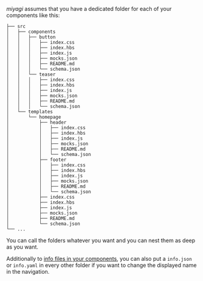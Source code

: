 _miyagi_ assumes that you have a dedicated folder for each of your components like this:

```
├── src
│   ├── components
│   │   ├── button
│   │   │   ├── index.css
│   │   │   ├── index.hbs
│   │   │   ├── index.js
│   │   │   ├── mocks.json
│   │   │   ├── README.md
│   │   │   └── schema.json
│   │   └── teaser
│   │   │   ├── index.css
│   │   │   ├── index.hbs
│   │   │   ├── index.js
│   │   │   ├── mocks.json
│   │   │   ├── README.md
│   │   │   └── schema.json
│   └── templates
│       └── homepage
│           ├── header
│           │   ├── index.css
│           │   ├── index.hbs
│           │   ├── index.js
│           │   ├── mocks.json
│           │   ├── README.md
│           │   └── schema.json
│           ├── footer
│           │   ├── index.css
│           │   ├── index.hbs
│           │   ├── index.js
│           │   ├── mocks.json
│           │   ├── README.md
│           │   └── schema.json
│           ├── index.css
│           ├── index.hbs
│           ├── index.js
│           ├── mocks.json
│           ├── README.md
│           └── schema.json
└── ...
```

You can call the folders whatever you want and you can nest them as deep as you want.

Additionally to [info files in your components](/component-files/info/), you can also put a `info.json` or `info.yaml` in every other folder if you want to change the displayed name in the navigation.
